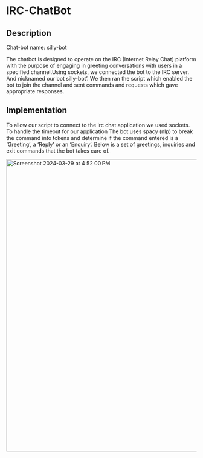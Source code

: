 # IRC-ChatBot

## Description
Chat-bot name: silly-bot

The chatbot is designed to operate on the IRC (Internet Relay Chat) platform with the purpose of engaging in greeting conversations with users in a specified channel.Using sockets, we connected the bot to the IRC server. And nicknamed our bot silly-bot’. We then ran the script which enabled the bot to join the channel and sent commands and requests which gave appropriate responses.

## Implementation
To allow our script to connect to the irc chat application we used sockets. To handle the timeout for our application
The bot uses spacy (nlp) to break the command into tokens and determine if the command entered is a ‘Greeting’, a ‘Reply’ or an ‘Enquiry’.
Below is a set of greetings, inquiries and exit commands that the bot takes care of.

<img width="772" alt="Screenshot 2024-03-29 at 4 52 00 PM" src="https://github.com/MihikaNigam/IRC-ChatBot/assets/43610611/f78fd3af-81da-4dba-ad70-fa8731d507bc">
